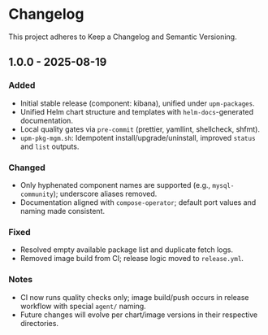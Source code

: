 # Changelog

This project adheres to Keep a Changelog and Semantic Versioning.

## 1.0.0 - 2025-08-19

### Added

- Initial stable release (component: kibana), unified under `upm-packages`.
- Unified Helm chart structure and templates with `helm-docs`-generated documentation.
- Local quality gates via `pre-commit` (prettier, yamllint, shellcheck, shfmt).
- `upm-pkg-mgm.sh`: Idempotent install/upgrade/uninstall, improved `status` and `list` outputs.

### Changed

- Only hyphenated component names are supported (e.g., `mysql-community`); underscore aliases removed.
- Documentation aligned with `compose-operator`; default port values and naming made consistent.

### Fixed

- Resolved empty available package list and duplicate fetch logs.
- Removed image build from CI; release logic moved to `release.yml`.

### Notes

- CI now runs quality checks only; image build/push occurs in release workflow with special `agent/` naming.
- Future changes will evolve per chart/image versions in their respective directories.
